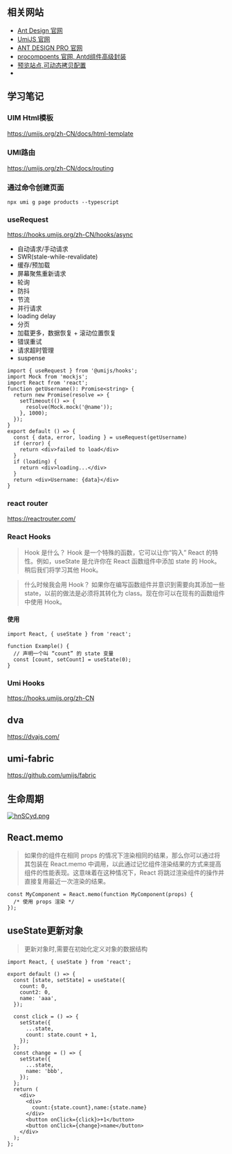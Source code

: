 ## 相关网站
- [Ant Design 官网](https://ant.design/index-cn)
- [UmiJS 官网](https://umijs.org/zh-CN)
- [ANT DESIGN PRO 官网](https://pro.ant.design/zh-CN/)
- [procompoents 官网, Antd组件高级封装](https://procomponents.ant.design/)
- [预览站点,可动态拷贝配置](https://preview.pro.ant.design/dashboard/analysis/)
- 
## 学习笔记

### UIM Html模板
https://umijs.org/zh-CN/docs/html-template

### UMI路由
https://umijs.org/zh-CN/docs/routing

### 通过命令创建页面
```
npx umi g page products --typescript
```

### useRequest
https://hooks.umijs.org/zh-CN/hooks/async

- 自动请求/手动请求
- SWR(stale-while-revalidate)
- 缓存/预加载
- 屏幕聚焦重新请求
- 轮询
- 防抖
- 节流
- 并行请求
- loading delay
- 分页
- 加载更多，数据恢复 + 滚动位置恢复
-  错误重试
-  请求超时管理
-  suspense


```
import { useRequest } from '@umijs/hooks';
import Mock from 'mockjs';
import React from 'react';
function getUsername(): Promise<string> {
  return new Promise(resolve => {
    setTimeout(() => {
      resolve(Mock.mock('@name'));
    }, 1000);
  });
}
export default () => {
  const { data, error, loading } = useRequest(getUsername)
  if (error) {
    return <div>failed to load</div>
  }
  if (loading) {
    return <div>loading...</div>
  }
  return <div>Username: {data}</div>
}
```

### react router
https://reactrouter.com/

###  React Hooks
> Hook 是什么？ Hook 是一个特殊的函数，它可以让你“钩入” React 的特性。例如，useState 是允许你在 React 函数组件中添加 state 的 Hook。稍后我们将学习其他 Hook。

> 什么时候我会用 Hook？ 如果你在编写函数组件并意识到需要向其添加一些 state，以前的做法是必须将其转化为 class。现在你可以在现有的函数组件中使用 Hook。

#### 使用

```
import React, { useState } from 'react';

function Example() {
  // 声明一个叫 “count” 的 state 变量
  const [count, setCount] = useState(0);
}
```

### Umi Hooks
https://hooks.umijs.org/zh-CN

## dva
https://dvajs.com/

## umi-fabric
https://github.com/umijs/fabric

## 生命周期

[![hnSCyd.png](https://z3.ax1x.com/2021/08/26/hnSCyd.png)](https://imgtu.com/i/hnSCyd)


## React.memo

> 如果你的组件在相同 props 的情况下渲染相同的结果，那么你可以通过将其包装在 React.memo 中调用，以此通过记忆组件渲染结果的方式来提高组件的性能表现。这意味着在这种情况下，React 将跳过渲染组件的操作并直接复用最近一次渲染的结果。

```
const MyComponent = React.memo(function MyComponent(props) {
  /* 使用 props 渲染 */
});
```

## useState更新对象

> 更新对象时,需要在初始化定义对象的数据结构

```
import React, { useState } from 'react';

export default () => {
  const [state, setState] = useState({
    count: 0,
    count2: 0,
    name: 'aaa',
  });

  const click = () => {
    setState({
      ...state,
      count: state.count + 1,
    });
  };
  const change = () => {
    setState({
      ...state,
      name: 'bbb',
    });
  };
  return (
    <div>
      <div>
        count:{state.count},name:{state.name}
      </div>
      <button onClick={click}>+1</button>
      <button onClick={change}>name</button>
    </div>
  );
};
```
